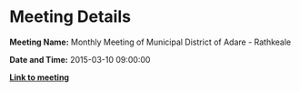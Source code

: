 # Meeting Details

**Meeting Name:** Monthly Meeting of Municipal District of Adare - Rathkeale

**Date and Time:** 2015-03-10 09:00:00

**<a href="https://www.limerick.ie/council/whats-on/monthly-meeting-municipal-district-adare-rathkeale-16" target="_blank">Link to meeting</a>**
